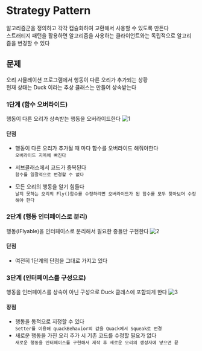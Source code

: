 # Strategy Pattern
알고리즘군을 정의하고 각각 캡슐화하여 교환해서 사용할 수 있도록 만든다  
스트래티지 패턴을 활용하면 알고리즘을 사용하는 클라이언트와는 독립적으로 알고리즘을 변경할 수 있다

## 문제
오리 시뮬레이션 프로그램에서 행동이 다른 오리가 추가되는 상황  
현재 상태는 Duck 이라는 추상 클래스는 만들어 상속받는다


### 1단계 (함수 오버라이드)
행동이 다른 오리가 상속받는 행동을 오버라이드한다
![1](https://user-images.githubusercontent.com/37904040/104694744-f9815380-574e-11eb-8d9a-24b810f87761.PNG)  

#### 단점
- 행동이 다른 오리가 추가될 때 마다 함수를 오버라이드 해줘야한다  
`오버라이드 지옥에 빠진다`
  
- 서브클래스에서 코드가 중복된다  
`함수를 일괄적으로 변경할 수 없다`
  
- 모든 오리의 행동을 알기 힘들다  
`날지 못하는 오리의 Fly()함수를 수정하려면 오버라이드가 된 함수를 모두 찾아보며 수정해야 한다`


### 2단계 (행동 인터페이스로 분리)
행동(IFlyable)을 인터페이스로 분리해서 필요한 종들만 구현한다
![2](https://user-images.githubusercontent.com/37904040/104697159-af01d600-5752-11eb-8b61-8625da619e55.PNG)
#### 단점
- 여전히 1단계의 단점을 그대로 가지고 있다
 
 
### 3단계 (인터페이스를 구성으로)
행동을 인터페이스를 상속이 아닌 구성으로 Duck 클래스에 포함되게 한다
![3](https://user-images.githubusercontent.com/37904040/104697162-b0330300-5752-11eb-8c4f-d1eb2bae25b3.PNG)

#### 장점
- 행동을 동적으로 지정할 수 있다  
`Setter를 이용해 quackBehavior의 값을 Quack에서 Squeak로 변경`
- 새로운 행동을 가진 오리 추가 시 기존 코드를 수정할 필요가 없다  
`새로운 행동을 인터페이스를 구현해서 제작 후 새로운 오리의 생성자에 넣으면 끝`
